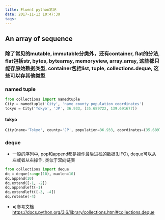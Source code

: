```yaml
---
title: Fluent python笔记
date: 2017-11-13 10:47:30
tags:
---
```


## An array of sequence


### 除了常见的mutable, immutable分类外，还有container, flat的分法, flat包括str, bytes, bytearray, memoryview, array.array, 这些都只能存原始数据类型, container包括list, tuple, collections.deque, 这些可以存其他类型

### named tuple
``` python
from collections import namedtuple
City = namedtuple('City', 'name county population coordinates')
tokyo = City('Tokyo', 'JP', 36.933, (35.689722, 139.691677))
```

#### tokyo
``` python
City(name='Tokyo', county='JP', population=36.933, coordinates=(35.689722, 139.1677))
```


### deque
* 一般的序列中, pop和append都是操作最后进栈的数据(LIFO), deque可以从左或者从右操作, 类似于双向链表
``` python
from collections import deque
dq = deque(range(10), maxlen=10)
dq.append(10)
dq.extend([-1, -2])
dq.appendleft(-1)
dq.extendleft([-3, -4])
dq.roteate(-4)
```

* 可参考文档  https://docs.python.org/3.6/library/collections.html#collections.deque